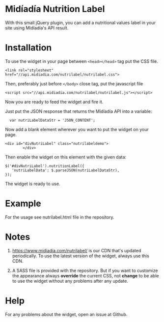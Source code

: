 Midíadía Nutrition Label
=========

With this small jQuery plugin, you can add a nutritional values label in your site using Midíadía's API result.

Installation
=========

To use the widget in your page between `<head></head>` tag put the CSS file.

    <link rel="stylesheet" href="//api.midiadia.com/nutrilabel/nutrilabel.css">

Then, preferably just before `</body>` close tag, put the javascript file 

    <script src="//api.midiadia.com/nutrilabel/nutrilabel.js"></script>

Now you are ready to feed the widget and fire it.

Just put the JSON response that returns the Midíadía API into a variable:

      var nutriLabelDataStr = 'JSON_CONTENT';

Now add a blank element wherever you want to put the widget on your page.

    <div id="divNutriLabel" class="nutrilabeldemo">
            </div> 
            
Then enable the widget on this element with the given data:

    $('#divNutriLabel').nutritionLabel({
	   'nutriLabelData': $.parseJSON(nutriLabelDataStr),
    });

The widget is ready to use.

Example
=========
For the usage see nutrilabel.html file in the repository.

Notes
=========

 1. https://www.midiadia.com/nutrilabel/ is our CDN that's updated periodically. To use the latest version of the widget, always use this CDN.
 
 2. A SASS file is provided with the repository. But if you want to customize the appearance always **override** the current CSS, not **change** to be able to use the widget without any problems after any update.

Help
=========
For any problems about the widget, open an issue at Github.
